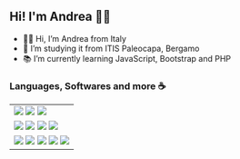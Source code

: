 <h2>Hi! I'm Andrea 🖐🏻</h2>
<ul>
  <li>👋🏻 Hi, I’m Andrea from Italy</li>
  <li>🏫 I’m studying it from ITIS Paleocapa, Bergamo</li>
  <!--|--<li>🎮 I like music, IT, robotics and programming</li>-->
  <li>📚 I’m currently learning JavaScript, Bootstrap and PHP</li>
</ul>

<h3>Languages, Softwares and more ☕</h3>
<!--![Image](C++.png)-->
<!--<table style="text-align:center;border: none;">
  <tr><td><img src="C++.png" style="width:26px;height:28px;"></td><td><img src="c#.png" style="width:20px;height:22px;"></td><td><img src="html.png" style="width:30px;height:32px;"></td><td><img src="css.png" style="width:22px;height:32px;"></td>
</tr>
</table>
-->
<table style="border: 0px solid black">
	<tr>
		<td>
		<img src="https://img.shields.io/badge/python-3670A0?style=for-the-badge&logo=python&logoColor=ffdd54">
		<img src="https://img.shields.io/badge/c%23-%23239120.svg?style=for-the-badge&logo=c-sharp&logoColor=white">
		<img src="https://img.shields.io/badge/c++-%2300599C.svg?style=for-the-badge&logo=c%2B%2B&logoColor=white">
		</td>
	</tr>
	<tr>
		<td>
		<img src="https://img.shields.io/badge/html5-%23E34F26.svg?style=for-the-badge&logo=html5&logoColor=white">
		<img src="https://img.shields.io/badge/css3-%231572B6.svg?style=for-the-badge&logo=css3&logoColor=white">
		<img src="https://img.shields.io/badge/javascript-%23323330.svg?style=for-the-badge&logo=javascript&logoColor=%23F7DF1E">
		<img src="https://img.shields.io/badge/php-%23777BB4.svg?style=for-the-badge&logo=php&logoColor=white">
		</td>
	</tr>
	<tr>
		<td>
		<img src="https://img.shields.io/badge/nVIDIA-%2376B900.svg?style=for-the-badge&logo=nVIDIA&logoColor=white">
		<img src="https://img.shields.io/badge/PSN-%230070D1.svg?style=for-the-badge&logo=Playstation&logoColor=white">
		<img src="https://img.shields.io/badge/steam-%23000000.svg?style=for-the-badge&logo=steam&logoColor=white">
		<img src="https://img.shields.io/badge/Wii-8B8B8B?style=for-the-badge&logo=wii&logoColor=white">
		<img src="https://img.shields.io/badge/Xiaomi-%23FF6900.svg?style=for-the-badge&logo=xiaomi&logoColor=white">
		</td>
	</tr>
  </table>
<!--<img src="https://github-readme-stats.vercel.app/api/top-langs/?username=andrearanica">-->

<!--<img src="https://github-readme-stats.vercel.app/api/top-langs/?username=andrearanica"><img src="https://img.shields.io/badge/C%2B%2B-00599C?style=for-the-badge&logo=c%2B%2B&logoColor=white"><img src="https://img.shields.io/badge/C%23-239120?style=for-the-badge&logo=c-sharp&logoColor=white"><img src="https://img.shields.io/badge/Python-FFD43B?style=for-the-badge&logo=python&logoColor=darkgreen"> 
<br>
<!--A CAPO-->
<!--<img src="https://img.shields.io/badge/HTML5-E34F26?style=for-the-badge&logo=html5&logoColor=white"> <img src="https://img.shields.io/badge/CSS3-1572B6?style=for-the-badge&logo=css3&logoColor=white">
<br>
<img src="https://img.shields.io/badge/Visual_Studio-5C2D91?style=for-the-badge&logo=visual%20studio&logoColor=white">-->
  <!--<li>ABB RobotStudio</li>-->
<!--<img src="https://img.shields.io/badge/Arduino-00979D?style=for-the-badge&logo=Arduino&logoColor=white">>---->
